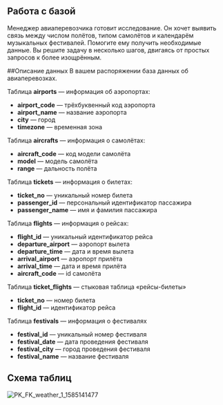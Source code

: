 ## Работа с базой
Менеджер авиаперевозчика готовит исследование. Он хочет выявить связь между числом полётов, типом самолётов и календарём музыкальных фестивалей. Помогите ему получить необходимые данные.
Вы решите задачу в несколько шагов, двигаясь от простых запросов к более изощрённым.

##Описание данных
В вашем распоряжении база данных об авиаперевозках.

Таблица **airports** — информация об аэропортах:
 * **airport_code** — трёхбуквенный код аэропорта
 * **airport_name** — название аэропорта
 * **city** — город
 * **timezone** — временная зона

Таблица **aircrafts** — информация о самолётах:
 * **aircraft_code** — код модели самолёта
 * **model** — модель самолёта
 * **range** — дальность полёта

Таблица **tickets** — информация о билетах:
 * **ticket_no** — уникальный номер билета
 * **passenger_id** — персональный идентификатор пассажира
 * **passenger_name** — имя и фамилия пассажира

Таблица **flights** — информация о рейсах:
 * **flight_id** — уникальный идентификатор рейса
 * **departure_airport** — аэропорт вылета
 * **departure_time** — дата и время вылета
 * **arrival_airport** — аэропорт прилёта
 * **arrival_time** — дата и время прилёта
 * **aircraft_code** — id самолёта

Таблица **ticket_flights** — стыковая таблица «рейсы-билеты»
 * **ticket_no** — номер билета
 * **flight_id** — идентификатор рейса

Таблица **festivals** — информация о фестивалях
 * **festival_id** — уникальный номер фестиваля
 * **festival_date** — дата проведения фестиваля
 * **festival_city** — город проведения фестиваля
 * **festival_name** — название фестиваля

## Схема таблиц

![PK_FK_weather_1_1585141477](https://user-images.githubusercontent.com/81563036/112996472-dde5f080-9174-11eb-97cd-0ca82c5796bd.jpg)
